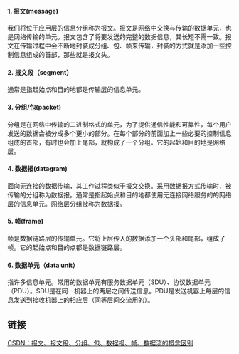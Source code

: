 #### 1. 报文(message)
我们将位于应用层的信息分组称为报文。报文是网络中交换与传输的数据单元，也是网络传输的单元。报文包含了将要发送的完整的数据信息，其长短不需一致。报文在传输过程中会不断地封装成分组、包、帧来传输，封装的方式就是添加一些控制信息组成的首部，那些就是报文头。

#### 2. 报文段（segment）
通常是指起始点和目的地都是传输层的信息单元。

#### 3. 分组/包(packet)
分组是在网络中传输的二进制格式的单元，为了提供通信性能和可靠性，每个用户发送的数据会被分成多个更小的部分。在每个部分的前面加上一些必要的控制信息组成的首部，有时也会加上尾部，就构成了一个分组。它的起始和目的地是网络层。

#### 4. 数据报(datagram)
面向无连接的数据传输，其工作过程类似于报文交换。采用数据报方式传输时，被传输的分组称为数据报。通常是指起始点和目的地都使用无连接网络服务的的网络层的信息单元。网络层分组被称为数据报。

#### 5. 帧(frame)
帧是数据链路层的传输单元。它将上层传入的数据添加一个头部和尾部，组成了帧。它的起始点和目的点都是数据链路层。

#### 6. 数据单元（data unit）
指许多信息单元。常用的数据单元有服务数据单元（SDU）、协议数据单元（PDU）。SDU是在同一机器上的两层之间传送信息。PDU是发送机器上每层的信息发送到接收机器上的相应层（同等层间交流用的）。

## 链接
[CSDN：报文、报文段、分组、包、数据报、帧、数据流的概念区别](https://blog.csdn.net/a3192048/article/details/84671340)